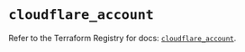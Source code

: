 # `cloudflare_account`

Refer to the Terraform Registry for docs: [`cloudflare_account`](https://registry.terraform.io/providers/cloudflare/cloudflare/4.32.0/docs/resources/account).

